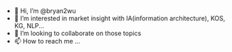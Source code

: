 - 👋 Hi, I’m @bryan2wu
- 👀 I’m interested in market insight with IA(information architecture), KOS, KG, NLP...
- 💞️ I’m looking to collaborate on those topics
- 📫 How to reach me ...

<!---
bryan2wu/bryan2wu is a ✨ special ✨ repository because its `README.md` (this file) appears on your GitHub profile.
You can click the Preview link to take a look at your changes.
--->
